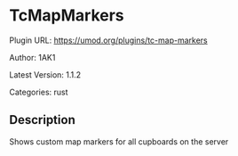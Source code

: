 # TcMapMarkers

Plugin URL: https://umod.org/plugins/tc-map-markers

Author: 1AK1

Latest Version: 1.1.2

Categories: rust

## Description

Shows custom map markers for all cupboards on the server
